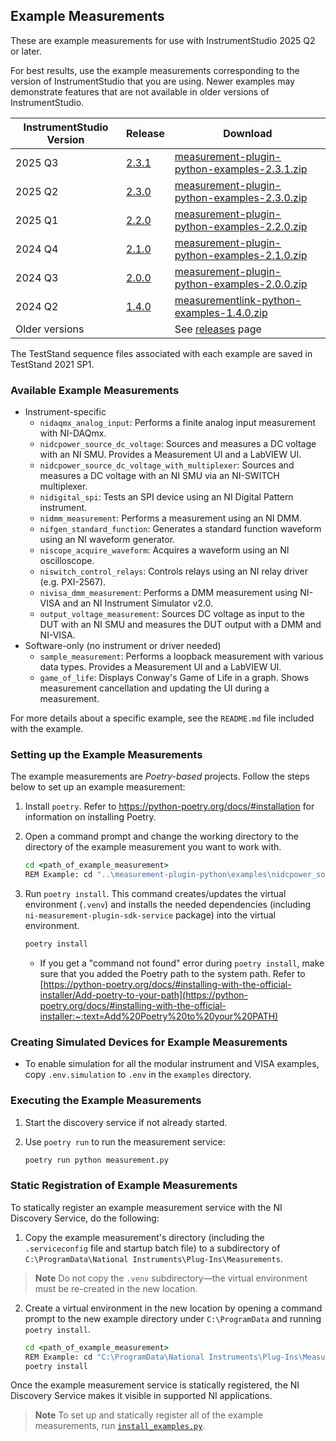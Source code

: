 
## Example Measurements

These are example measurements for use with InstrumentStudio 2025 Q2 or later.

For best results, use the example measurements corresponding to the version of InstrumentStudio
that you are using. Newer examples may demonstrate features that are not available in older
versions of InstrumentStudio.

| InstrumentStudio Version | Release | Download |
| ------------------------ | -------- | ------- |
| 2025 Q3                  | [2.3.1](https://github.com/ni/measurement-plugin-python/releases/tag/2.3.1) | [measurement-plugin-python-examples-2.3.1.zip](https://github.com/ni/measurement-plugin-python/releases/download/2.3.1/measurement-plugin-python-examples-2.3.1.zip) |
| 2025 Q2                  | [2.3.0](https://github.com/ni/measurement-plugin-python/releases/tag/2.3.0) | [measurement-plugin-python-examples-2.3.0.zip](https://github.com/ni/measurement-plugin-python/releases/download/2.3.0/measurement-plugin-python-examples-2.3.0.zip) |
| 2025 Q1                  | [2.2.0](https://github.com/ni/measurement-plugin-python/releases/tag/2.2.0) | [measurement-plugin-python-examples-2.2.0.zip](https://github.com/ni/measurement-plugin-python/releases/download/2.2.0/measurement-plugin-python-examples-2.2.0.zip) |
| 2024 Q4                  | [2.1.0](https://github.com/ni/measurement-plugin-python/releases/tag/2.1.0) | [measurement-plugin-python-examples-2.1.0.zip](https://github.com/ni/measurement-plugin-python/releases/download/2.1.0/measurement-plugin-python-examples-2.1.0.zip) |
| 2024 Q3                  | [2.0.0](https://github.com/ni/measurement-plugin-python/releases/tag/2.0.0) | [measurement-plugin-python-examples-2.0.0.zip](https://github.com/ni/measurement-plugin-python/releases/download/2.0.0/measurement-plugin-python-examples-2.0.0.zip) |
| 2024 Q2                  | [1.4.0](https://github.com/ni/measurement-plugin-python/releases/tag/1.4.0) | [measurementlink-python-examples-1.4.0.zip](https://github.com/ni/measurement-plugin-python/releases/download/1.4.0/measurementlink-python-examples-1.4.0.zip) |
| Older versions | | See [releases](https://github.com/ni/measurement-plugin-python/releases) page |

The TestStand sequence files associated with each example are saved in TestStand 2021 SP1.

### Available Example Measurements

- Instrument-specific
  - `nidaqmx_analog_input`: Performs a finite analog input measurement with NI-DAQmx.
  - `nidcpower_source_dc_voltage`: Sources and measures a DC voltage with an NI SMU. Provides a Measurement UI and a LabVIEW UI.
  - `nidcpower_source_dc_voltage_with_multiplexer`: Sources and measures a DC voltage with an NI SMU via an NI-SWITCH multiplexer.
  - `nidigital_spi`: Tests an SPI device using an NI Digital Pattern instrument.
  - `nidmm_measurement`: Performs a measurement using an NI DMM.
  - `nifgen_standard_function`: Generates a standard function waveform using an NI waveform generator.
  - `niscope_acquire_waveform`: Acquires a waveform using an NI oscilloscope.
  - `niswitch_control_relays`: Controls relays using an NI relay driver (e.g. PXI-2567).
  - `nivisa_dmm_measurement`: Performs a DMM measurement using NI-VISA and an NI Instrument Simulator v2.0.
  - `output_voltage_measurement`: Sources DC voltage as input to the DUT with an NI SMU and measures the DUT output with a DMM and NI-VISA.
- Software-only (no instrument or driver needed)
  - `sample_measurement`: Performs a loopback measurement with various data types. Provides a Measurement UI and a LabVIEW UI.
  - `game_of_life`: Displays Conway's Game of Life in a graph. Shows measurement cancellation and updating the UI during a measurement.

For more details about a specific example, see the `README.md` file included with the example.

### Setting up the Example Measurements

The example measurements are *Poetry-based* projects. Follow the steps below to set up an example measurement:

1. Install `poetry`. Refer to <https://python-poetry.org/docs/#installation> for information on installing Poetry.

2. Open a command prompt and change the working directory to the directory of the example measurement you want to work with.

    ``` cmd
    cd <path_of_example_measurement>
    REM Example: cd "..\measurement-plugin-python\examples\nidcpower_source_dc_voltage"
    ```

3. Run `poetry install`. This command creates/updates the virtual environment (`.venv`) and installs the needed dependencies (including `ni-measurement-plugin-sdk-service` package) into the virtual environment.

    ``` cmd
    poetry install
    ```
    - If you get a "command not found" error during `poetry install`, make sure that you added the Poetry path to the system path. Refer to [https://python-poetry.org/docs/#installing-with-the-official-installer/Add-poetry-to-your-path](https://python-poetry.org/docs/#installing-with-the-official-installer:~:text=Add%20Poetry%20to%20your%20PATH)

### Creating Simulated Devices for Example Measurements

- To enable simulation for all the modular instrument and VISA examples, copy `.env.simulation` to `.env` in the `examples` directory.

### Executing the Example Measurements

1. Start the discovery service if not already started.
2. Use `poetry run` to run the measurement service:

    ``` cmd
    poetry run python measurement.py
    ```

### Static Registration of Example Measurements

To statically register an example measurement service with the NI Discovery Service, do the following:

1. Copy the example measurement's directory (including the `.serviceconfig` file and startup batch file) to a subdirectory of `C:\ProgramData\National Instruments\Plug-Ins\Measurements`.
> **Note**
> Do not copy the `.venv` subdirectory&mdash;the virtual environment must be re-created in the new location.
2. Create a virtual environment in the new location by opening a command prompt to the new example directory under `C:\ProgramData` and running `poetry install`.

    ``` cmd
    cd <path_of_example_measurement>
    REM Example: cd "C:\ProgramData\National Instruments\Plug-Ins\Measurements\dc_measurement"
    poetry install
    ```

Once the example measurement service is statically registered, the NI Discovery Service makes it visible in supported NI applications.

> **Note**
> To set up and statically register all of the example measurements, run [`install_examples.py`](../scripts/install_examples.py).
